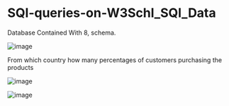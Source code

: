 # SQl-queries-on-W3Schl_SQl_Data

Database Contained With 8, schema.

![image](https://user-images.githubusercontent.com/75080175/156118821-434abe0c-303a-4746-a316-82985aa93ccb.png)

From which country how many percentages of customers purchasing the products 

![image](https://user-images.githubusercontent.com/75080175/156121639-f4c17c24-9c8d-4363-b4da-9c58d38a550a.png)

![image](https://user-images.githubusercontent.com/75080175/156122607-305f24d5-9210-421e-ab68-110fe133489a.png)



 
